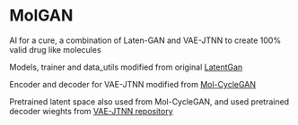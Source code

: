 # MolGAN
AI for a cure, a combination of Laten-GAN and VAE-JTNN to create 100% valid drug like molecules

Models, trainer and data_utils modified from original [LatentGan](https://github.com/Dierme/latent-gan)

Encoder and decoder for VAE-JTNN modified from [Mol-CycleGAN](https://github.com/ardigen/mol-cycle-gan)

Pretrained latent space also used from Mol-CycleGAN, and used pretrained decoder wieghts from [VAE-JTNN repository](https://github.com/wengong-jin/icml18-jtnn)

